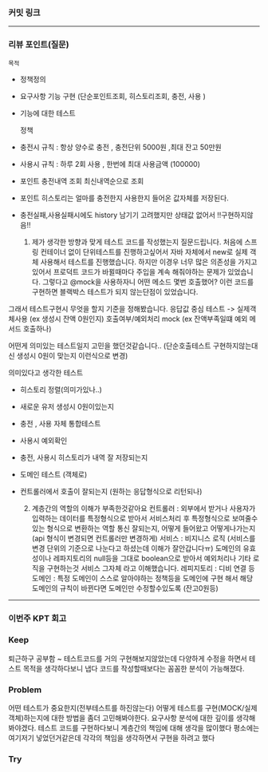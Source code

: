 ### **커밋 링크**
<!-- 
좋은 피드백을 받기 위해 가장 중요한 것은 코드를 작성할 때 커밋을 작업 단위로 잘 쪼개는 것입니다.
모든 작업을 하나의 커밋에 진행하고 PR을 하면 구조 파악에 많은 시간을 소모하기 때문에 절대로
좋은 피드백을 받을 수 없습니다.


필수 양식)
커밋 이름 : 커밋 링크

예시)
동시성 처리 : c83845
동시성 테스트 코드 : d93ji3
-->

---
### **리뷰 포인트(질문)**

    목적
- 정책정의
- 요구사항 기능 구현 (단순포인트조회, 히스토리조회, 충전, 사용 )
- 기능에 대한 테스트


    정책
- 충전시 규칙 : 항상 양수로 충전 , 충전단위 5000원 ,최대 잔고 50만원
- 사용시 규칙 : 하루 2회 사용 , 한번에 최대 사용금액 (100000)
- 포인트 충전내역 조회 최신내역순으로 조회
- 포인트 히스토리는 얼마를 충전한지 사용한지 들어온 값자체를 저장된다.
- 충전실패,사용실패시에도 history 남기기 고려했지만 상태값 없어서 !!구현하지않음!!


    1. 제가 생각한 방향과 맞게 테스트 코드를 작성했는지 질문드립니다.
처음에 스프링 컨테이너 없이 단위테스트를 진행하고싶어서 자바 자체에서 new로 실제 객체 사용해서 테스트를 진행했습니다.
하지만 이경우 너무 많은 의존성을  가지고있어서 프로덕트 코드가 바뀔때마다 주입을 계속 해줘야하는 문제가 있었습니다.
그렇다고 @mock을 사용하자니 어떤 메소드 몇번  호출했어? 이런 코드를 구현하면 블랙박스 테스트가 되지 않는단점이 있었습니다.

그래서 테스트구현시 무엇을 할지 기준을 정해봤습니다.
응답값 중심 테스트 -> 실제객체사용 (ex 생성시 잔액 0원인지)
호출여부/예외처리 mock (ex 잔액부족일떄 예외 메서드 호출하나)

어떤게 의미있는 테스트일지 고민을 했던것같습니다.. (단순호출테스트 구현하지않는대신 생성시 0원이 맞는지 이런식으로 변경)

의미있다고 생각한 테스트
- 히스토리 정렬(의미가있나..)
- 새로운 유저 생성시 0원이있는지
- 충전 , 사용 자체 통합테스트
- 사용시 예외확인
- 충전, 사용시 히스토리가 내역 잘 저장되는지 
- 도메인 테스트 (객체로)
- 컨트롤러에서 호출이 잘되는지 (원하는 응답형식으로 리턴되나)


    2. 계층간의 역할의 이해가 부족한것같아요
컨트롤러 : 외부에서 받거나 사용자가 입력하는 데이터를 특정형식으로 받아서 서비스처리 후 특정형식으로 보여줄수있는 형식으로 변환하는 역할
         통신 잘되는지, 어떻게 들어왔고 어떻게나가는지 (api 형식이 변경되면 컨트롤러만 변경하게)
서비스 : 비지니스 로직 (서비스를 변경 단위의 기준으로 나눈다고 하셨는데 이해가 잘안갑니다ㅠ)
        도메인의 유효성이나 레파지토리의 null등을 그대로 boolean으로 받아서 예외처리나 기타 로직을 구현하는것
        서비스 그자체 라고 이해했습니다. 
레피지토리 : 디비 연결 등
도메인 : 특정 도메인이 스스로 알아야하는 정책등을 도메인에 구현 해서 해당 도메인의 규칙이 바뀐다면 도메인만 수정할수있도록 (잔고0원등)



<!-- - 리뷰어가 특히 확인해야 할 부분이나 신경 써야 할 코드가 있다면 명확히 작성해주세요.(최대 2개)
  
  좋은 예:
  - `ErrorMessage` 컴포넌트의 상태 업데이트 로직이 적절한지 검토 부탁드립니다.
  - 추가한 유닛 테스트(`LoginError.test.js`)의 테스트 케이스가 충분한지 확인 부탁드립니다.

  나쁜 예:
  - 개선사항을 알려주세요.
  - 코드 전반적으로 봐주세요.
  - 뭘 질문할지 모르겠어요. -->
---
### **이번주 KPT 회고**

### Keep
<!-- 유지해야 할 좋은 점 -->
퇴근하구 공부함 ~
테스트코드를 거의 구현해보지않았는데 다양하게 수정을 하면서 테스트 목적을 생각하다보니 
냅다 코드를 작성할때보다는 꼼꼼한 분석이 가능해졌다.

### Problem
<!--개선이 필요한 점-->
어떤 테스트가 중요한지(전부테스트를 하진않는다) 어떻게 테스트를 구현(MOCK/실제객체)하는지에 대한 방법을 좀더 고민해봐야한다.
요구사항 분석에 대한 깊이를 생각해봐야겠다.
테스트 코드를 구현하다보니 계층간의 책임에 대해 생각을 많이했다 평소에는 여기저기 넣었던거같은데 
각각의 책임을 생각하면서 구현을 하려고 했다 


### Try
<!-- 새롭게 시도할 점 -->
